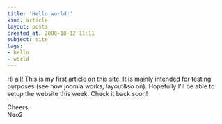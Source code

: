 ```yaml
---
title: 'Hello world!'
kind: article
layout: posts
created_at: 2008-10-12 11:11
subject: site
tags:
- hello
- world
---
```

Hi all! This is my first article on this site. It is mainly intended for testing purposes (see how joomla works, layout&so on). Hopefully I'll be able to setup the website this week. Check it back soon!

Cheers,  
Neo2
